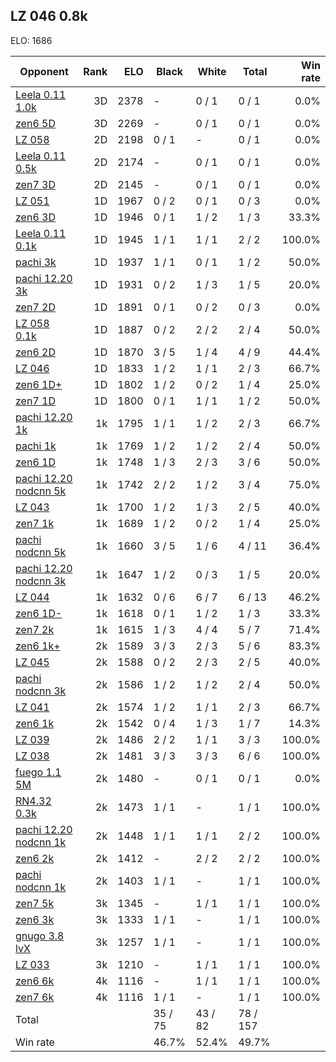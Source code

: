 ## LZ 046 0.8k ##

ELO: 1686

Opponent | Rank | ELO | Black | White | Total | Win rate
---------|-----:|----:|-------|-------|-------|-------:
[Leela 0.11 1.0k](Leela%200.11%201.0k.md) | 3D | 2378 | - | 0 / 1 | 0 / 1 | 0.0%
[zen6 5D](zen6%205D.md) | 3D | 2269 | - | 0 / 1 | 0 / 1 | 0.0%
[LZ 058](LZ%20058.md) | 2D | 2198 | 0 / 1 | - | 0 / 1 | 0.0%
[Leela 0.11 0.5k](Leela%200.11%200.5k.md) | 2D | 2174 | - | 0 / 1 | 0 / 1 | 0.0%
[zen7 3D](zen7%203D.md) | 2D | 2145 | - | 0 / 1 | 0 / 1 | 0.0%
[LZ 051](LZ%20051.md) | 1D | 1967 | 0 / 2 | 0 / 1 | 0 / 3 | 0.0%
[zen6 3D](zen6%203D.md) | 1D | 1946 | 0 / 1 | 1 / 2 | 1 / 3 | 33.3%
[Leela 0.11 0.1k](Leela%200.11%200.1k.md) | 1D | 1945 | 1 / 1 | 1 / 1 | 2 / 2 | 100.0%
[pachi 3k](pachi%203k.md) | 1D | 1937 | 1 / 1 | 0 / 1 | 1 / 2 | 50.0%
[pachi 12.20 3k](pachi%2012.20%203k.md) | 1D | 1931 | 0 / 2 | 1 / 3 | 1 / 5 | 20.0%
[zen7 2D](zen7%202D.md) | 1D | 1891 | 0 / 1 | 0 / 2 | 0 / 3 | 0.0%
[LZ 058 0.1k](LZ%20058%200.1k.md) | 1D | 1887 | 0 / 2 | 2 / 2 | 2 / 4 | 50.0%
[zen6 2D](zen6%202D.md) | 1D | 1870 | 3 / 5 | 1 / 4 | 4 / 9 | 44.4%
[LZ 046](LZ%20046.md) | 1D | 1833 | 1 / 2 | 1 / 1 | 2 / 3 | 66.7%
[zen6 1D+](zen6%201D+.md) | 1D | 1802 | 1 / 2 | 0 / 2 | 1 / 4 | 25.0%
[zen7 1D](zen7%201D.md) | 1D | 1800 | 0 / 1 | 1 / 1 | 1 / 2 | 50.0%
[pachi 12.20 1k](pachi%2012.20%201k.md) | 1k | 1795 | 1 / 1 | 1 / 2 | 2 / 3 | 66.7%
[pachi 1k](pachi%201k.md) | 1k | 1769 | 1 / 2 | 1 / 2 | 2 / 4 | 50.0%
[zen6 1D](zen6%201D.md) | 1k | 1748 | 1 / 3 | 2 / 3 | 3 / 6 | 50.0%
[pachi 12.20 nodcnn 5k](pachi%2012.20%20nodcnn%205k.md) | 1k | 1742 | 2 / 2 | 1 / 2 | 3 / 4 | 75.0%
[LZ 043](LZ%20043.md) | 1k | 1700 | 1 / 2 | 1 / 3 | 2 / 5 | 40.0%
[zen7 1k](zen7%201k.md) | 1k | 1689 | 1 / 2 | 0 / 2 | 1 / 4 | 25.0%
[pachi nodcnn 5k](pachi%20nodcnn%205k.md) | 1k | 1660 | 3 / 5 | 1 / 6 | 4 / 11 | 36.4%
[pachi 12.20 nodcnn 3k](pachi%2012.20%20nodcnn%203k.md) | 1k | 1647 | 1 / 2 | 0 / 3 | 1 / 5 | 20.0%
[LZ 044](LZ%20044.md) | 1k | 1632 | 0 / 6 | 6 / 7 | 6 / 13 | 46.2%
[zen6 1D-](zen6%201D-.md) | 1k | 1618 | 0 / 1 | 1 / 2 | 1 / 3 | 33.3%
[zen7 2k](zen7%202k.md) | 1k | 1615 | 1 / 3 | 4 / 4 | 5 / 7 | 71.4%
[zen6 1k+](zen6%201k+.md) | 2k | 1589 | 3 / 3 | 2 / 3 | 5 / 6 | 83.3%
[LZ 045](LZ%20045.md) | 2k | 1588 | 0 / 2 | 2 / 3 | 2 / 5 | 40.0%
[pachi nodcnn 3k](pachi%20nodcnn%203k.md) | 2k | 1586 | 1 / 2 | 1 / 2 | 2 / 4 | 50.0%
[LZ 041](LZ%20041.md) | 2k | 1574 | 1 / 2 | 1 / 1 | 2 / 3 | 66.7%
[zen6 1k](zen6%201k.md) | 2k | 1542 | 0 / 4 | 1 / 3 | 1 / 7 | 14.3%
[LZ 039](LZ%20039.md) | 2k | 1486 | 2 / 2 | 1 / 1 | 3 / 3 | 100.0%
[LZ 038](LZ%20038.md) | 2k | 1481 | 3 / 3 | 3 / 3 | 6 / 6 | 100.0%
[fuego 1.1 5M](fuego%201.1%205M.md) | 2k | 1480 | - | 0 / 1 | 0 / 1 | 0.0%
[RN4.32 0.3k](RN4.32%200.3k.md) | 2k | 1473 | 1 / 1 | - | 1 / 1 | 100.0%
[pachi 12.20 nodcnn 1k](pachi%2012.20%20nodcnn%201k.md) | 2k | 1448 | 1 / 1 | 1 / 1 | 2 / 2 | 100.0%
[zen6 2k](zen6%202k.md) | 2k | 1412 | - | 2 / 2 | 2 / 2 | 100.0%
[pachi nodcnn 1k](pachi%20nodcnn%201k.md) | 2k | 1403 | 1 / 1 | - | 1 / 1 | 100.0%
[zen7 5k](zen7%205k.md) | 3k | 1345 | - | 1 / 1 | 1 / 1 | 100.0%
[zen6 3k](zen6%203k.md) | 3k | 1333 | 1 / 1 | - | 1 / 1 | 100.0%
[gnugo 3.8 lvX](gnugo%203.8%20lvX.md) | 3k | 1257 | 1 / 1 | - | 1 / 1 | 100.0%
[LZ 033](LZ%20033.md) | 3k | 1210 | - | 1 / 1 | 1 / 1 | 100.0%
[zen6 6k](zen6%206k.md) | 4k | 1116 | - | 1 / 1 | 1 / 1 | 100.0%
[zen7 6k](zen7%206k.md) | 4k | 1116 | 1 / 1 | - | 1 / 1 | 100.0%
Total | | | 35 / 75 | 43 / 82 | 78 / 157 | 
Win rate| | | 46.7% | 52.4% | 49.7% | 
